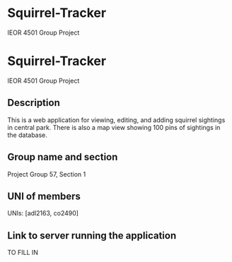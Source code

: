 # Squirrel-Tracker
IEOR 4501 Group Project

# Squirrel-Tracker
IEOR 4501 Group Project

## Description
This is a web application for viewing, editing, and adding squirrel sightings in central park. There is also a map view showing 100 pins of sightings in the database.

## Group name and section
Project Group 57, Section 1

## UNI of members
UNIs: [adl2163, co2490]

## Link to server running the application
TO FILL IN
